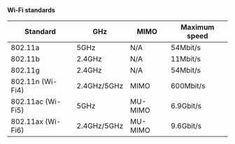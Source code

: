 **Wi-Fi standards**

|Standard   |GHz   |MIMO   | Maximum speed  |
|------------ | ------------ | ------------ | ------------ |
|802.11a    |5GHz   |N/A   |54Mbit/s   |
|802.11b   |2.4GHz   |N/A   |11Mbit/s   |
|802.11g   |2.4GHz   |N/A   |54Mbit/s   |
|802.11n (Wi-Fi4)   |2.4GHz/5GHz   |MIMO   |600Mbit/s   |
|802.11ac (Wi-Fi5)  |5GHz   |MU-MIMO   |6.9Gbit/s   |
|802.11ax (Wi-Fi6)   |2.4GHz/5GHz   |MU-MIMO   |9.6Gbit/s   |
